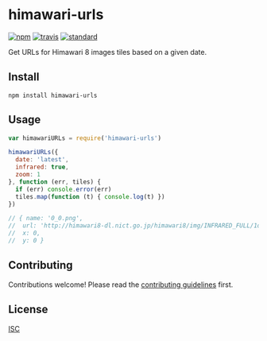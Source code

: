 # himawari-urls

[![npm][npm-image]][npm-url]
[![travis][travis-image]][travis-url]
[![standard][standard-image]][standard-url]

[npm-image]: https://img.shields.io/npm/v/himawari-urls.svg?style=flat-square
[npm-url]: https://www.npmjs.com/package/himawari-urls
[travis-image]: https://img.shields.io/travis/ngoldman/himawari-urls.svg?style=flat-square
[travis-url]: https://travis-ci.org/ngoldman/himawari-urls
[standard-image]: https://img.shields.io/badge/code%20style-standard-brightgreen.svg?style=flat-square
[standard-url]: http://npm.im/standard

Get URLs for Himawari 8 images tiles based on a given date.

## Install

```
npm install himawari-urls
```

## Usage

```js
var himawariURLs = require('himawari-urls')

himawariURLs({
  date: 'latest',
  infrared: true,
  zoom: 1
}, function (err, tiles) {
  if (err) console.error(err)
  tiles.map(function (t) { console.log(t) })
})

// { name: '0_0.png',
//  url: 'http://himawari8-dl.nict.go.jp/himawari8/img/INFRARED_FULL/1d/550/2016/02/10/192000_0_0.png',
//  x: 0,
//  y: 0 }
```

## Contributing

Contributions welcome! Please read the [contributing guidelines](CONTRIBUTING.md) first.

## License

[ISC](LICENSE)
